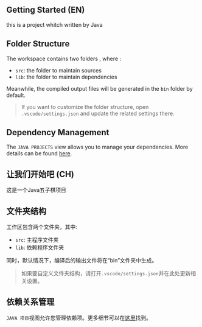 ## Getting Started (EN)


this is a project whitch written by Java 


## Folder Structure

The workspace contains two folders , where :


- `src`: the folder to maintain sources 
- `lib`: the folder to maintain dependencies 

Meanwhile, the compiled output files will be generated in the `bin` folder by default. 


> If you want to customize the folder structure, open `.vscode/settings.json` and update the related settings there. 

## Dependency Management 

The `JAVA PROJECTS` view allows you to manage your dependencies. More details can be found [here](https://github.com/microsoft/vscode-java-dependency#manage-dependencies).


## 让我们开始吧 (CH)

这是一个Java五子棋项目

## 文件夹结构

工作区包含两个文件夹，其中:

- `src`: 主程序文件夹
- `lib`: 依赖程序文件夹

同时，默认情况下，编译后的输出文件将在“bin”文件夹中生成。

> 如果要自定义文件夹结构，请打开`.vscode/settings.json`并在此处更新相关设置。

## 依赖关系管理

`JAVA 项目`视图允许您管理依赖项。更多细节可以在[这里](https://github.com/microsoft/vscode-java-dependency#manage-dependencies)找到。